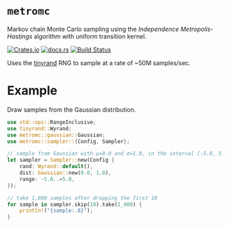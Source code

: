 `metromc`
===
Markov chain Monte Carlo sampling using the _Independence Metropolis-Hastings_ algorithm with uniform transition kernel.

[![Crates.io](https://img.shields.io/crates/v/metromc?style=flat-square&logo=rust)](https://crates.io/crates/metromc)
[![docs.rs](https://img.shields.io/badge/docs.rs-metromc-blue?style=flat-square&logo=docs.rs)](https://docs.rs/metromc)
[![Build Status](https://img.shields.io/github/actions/workflow/status/obsidiandynamics/metromc/master.yml?branch=master&style=flat-square&logo=github)](https://github.com/obsidiandynamics/metromc/actions/workflows/master.yml)

Uses the [tinyrand](https://github.com/obsidiandynamics/tinyrand) RNG to sample at a rate of ~50M samples/sec.

# Example
Draw samples from the Gaussian distribution.

```rust
use std::ops::RangeInclusive;
use tinyrand::Wyrand;
use metromc::gaussian::Gaussian;
use metromc::sampler::{Config, Sampler};

// sample from Gaussian with µ=0.0 and σ=1.0, in the interval [-5.0, 5.0]
let sampler = Sampler::new(Config {
    rand: Wyrand::default(),
    dist: Gaussian::new(0.0, 1.0),
    range: -5.0..=5.0,
});

// take 1,000 samples after dropping the first 10
for sample in sampler.skip(10).take(1_000) {
    println!("{sample:.6}");
}
```
